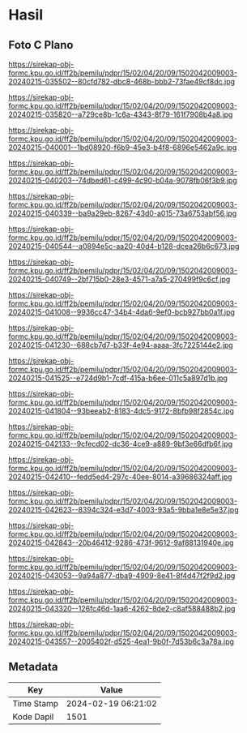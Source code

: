 # Hasil

## Foto C Plano

https://sirekap-obj-formc.kpu.go.id/ff2b/pemilu/pdpr/15/02/04/20/09/1502042009003-20240215-035502--80cfd782-dbc8-468b-bbb2-73fae49cf8dc.jpg

https://sirekap-obj-formc.kpu.go.id/ff2b/pemilu/pdpr/15/02/04/20/09/1502042009003-20240215-035820--a729ce8b-1c6a-4343-8f79-161f7908b4a8.jpg

https://sirekap-obj-formc.kpu.go.id/ff2b/pemilu/pdpr/15/02/04/20/09/1502042009003-20240215-040001--1bd08920-f6b9-45e3-b4f8-6896e5462a9c.jpg

https://sirekap-obj-formc.kpu.go.id/ff2b/pemilu/pdpr/15/02/04/20/09/1502042009003-20240215-040203--74dbed61-c499-4c90-b04a-9078fb06f3b9.jpg

https://sirekap-obj-formc.kpu.go.id/ff2b/pemilu/pdpr/15/02/04/20/09/1502042009003-20240215-040339--ba9a29eb-8267-43d0-a015-73a6753abf56.jpg

https://sirekap-obj-formc.kpu.go.id/ff2b/pemilu/pdpr/15/02/04/20/09/1502042009003-20240215-040544--a0894e5c-aa20-40d4-b128-dcea26b6c673.jpg

https://sirekap-obj-formc.kpu.go.id/ff2b/pemilu/pdpr/15/02/04/20/09/1502042009003-20240215-040749--2bf715b0-28e3-4571-a7a5-270499f9c6cf.jpg

https://sirekap-obj-formc.kpu.go.id/ff2b/pemilu/pdpr/15/02/04/20/09/1502042009003-20240215-041008--9936cc47-34b4-4da6-9ef0-bcb927bb0a1f.jpg

https://sirekap-obj-formc.kpu.go.id/ff2b/pemilu/pdpr/15/02/04/20/09/1502042009003-20240215-041230--688cb7d7-b33f-4e94-aaaa-3fc7225144e2.jpg

https://sirekap-obj-formc.kpu.go.id/ff2b/pemilu/pdpr/15/02/04/20/09/1502042009003-20240215-041525--e724d9b1-7cdf-415a-b6ee-011c5a897d1b.jpg

https://sirekap-obj-formc.kpu.go.id/ff2b/pemilu/pdpr/15/02/04/20/09/1502042009003-20240215-041804--93beeab2-8183-4dc5-9172-8bfb98f2854c.jpg

https://sirekap-obj-formc.kpu.go.id/ff2b/pemilu/pdpr/15/02/04/20/09/1502042009003-20240215-042133--9cfecd02-dc36-4ce9-a889-9bf3e66dfb6f.jpg

https://sirekap-obj-formc.kpu.go.id/ff2b/pemilu/pdpr/15/02/04/20/09/1502042009003-20240215-042410--fedd5ed4-297c-40ee-8014-a39686324aff.jpg

https://sirekap-obj-formc.kpu.go.id/ff2b/pemilu/pdpr/15/02/04/20/09/1502042009003-20240215-042623--8394c324-e3d7-4003-93a5-9bba1e8e5e37.jpg

https://sirekap-obj-formc.kpu.go.id/ff2b/pemilu/pdpr/15/02/04/20/09/1502042009003-20240215-042843--20b46412-9286-473f-9612-9af88131940e.jpg

https://sirekap-obj-formc.kpu.go.id/ff2b/pemilu/pdpr/15/02/04/20/09/1502042009003-20240215-043053--9a94a877-dba9-4909-8e41-8f4d47f2f9d2.jpg

https://sirekap-obj-formc.kpu.go.id/ff2b/pemilu/pdpr/15/02/04/20/09/1502042009003-20240215-043320--126fc46d-1aa6-4262-8de2-c8af588488b2.jpg

https://sirekap-obj-formc.kpu.go.id/ff2b/pemilu/pdpr/15/02/04/20/09/1502042009003-20240215-043557--2005402f-d525-4ea1-9b0f-7d53b6c3a78a.jpg


## Metadata

| Key        | Value               |
| ---------- | ------------------- |
| Time Stamp | 2024-02-19 06:21:02 |
| Kode Dapil | 1501                |



